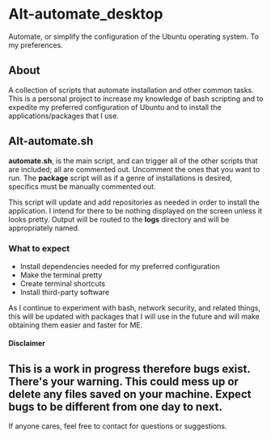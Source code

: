 
# Alt-automate_desktop
Automate, or simplify the configuration of the Ubuntu operating system. To my preferences.


## About

A collection of scripts that automate installation and other common tasks. This is a personal project to increase my knowledge of bash scripting and to expedite my preferred configuration of Ubuntu and to install the applications/packages that I use.


## Alt-automate.sh

**automate.sh**, is the main script, and can trigger all of the other scripts that are included; all are commented out. Uncomment the ones that you want to run. The **package** script will as if a genre of installations is desired, specifics must be manually commented out.

This script will update and add repositories as needed in order to install the application. I intend for there to be nothing displayed on the screen unless it looks pretty. Output will be routed to the **logs** directory and will be appropriately named.



### What to expect

* Install dependencies needed for my preferred configuration
* Make the terminal pretty
* Create terminal shortcuts 
* Install third-party software

As I continue to experiment with bash, network security, and related things, this will be updated with packages that I will use in the future and will make obtaining them easier and faster for ME.


#### Disclaimer

This is a work in progress therefore bugs exist. There's your warning. 
This could mess up or delete any files saved on your machine.
Expect bugs to be different from one day to next.
--
If anyone cares, feel free to contact for questions or suggestions.



